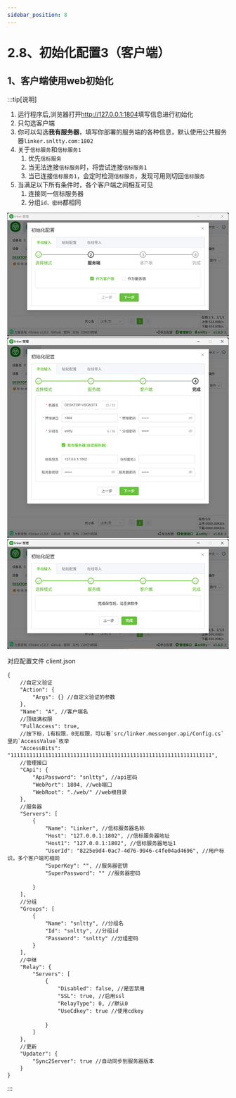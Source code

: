 ```yaml
---
sidebar_position: 8
---
```


# 2.8、初始化配置3（客户端）


## 1、客户端使用web初始化

:::tip[说明]
1. 运行程序后,浏览器打开<a href="http://127.0.0.1:1804" target="_blank">http://127.0.0.1:1804</a>填写信息进行初始化
2. 只勾选客户端
3. 你可以勾选**我有服务器**，填写你部署的服务端的各种信息，默认使用公共服务器`linker.snltty.com:1802`
4. 关于`信标服务`和`信标服务1`
    1. 优先`信标服务`
    2. 当无法连接`信标服务`时，将尝试连接`信标服务1`
    3. 当已连接`信标服务1`，会定时检测`信标服务`，发现可用则切回`信标服务`
5. 当满足以下所有条件时，各个客户端之间相互可见
    1. 连接同一信标服务器
    2. 分组`id、密码`都相同

![](./img/client1.jpg)
![](./img/client2.jpg)
![](./img/client3.jpg)

对应配置文件 client.json
```
{
    //自定义验证
    "Action": {
        "Args": {} //自定义验证的参数
    },
    "Name": "A", //客户端名
    //顶级满权限
    "FullAccess": true,
    //按下标，1有权限，0无权限，可以看`src/linker.messenger.api/Config.cs`里的`AccessValue`枚举
    "AccessBits": "1111111111111111111111111111111111111111111111111111111111111111",
    //管理接口
    "CApi": {
        "ApiPassword": "snltty", //api密码
        "WebPort": 1804, //web端口
        "WebRoot": "./web/" //web根目录
    },
    //服务器
    "Servers": [
        {
            "Name": "Linker", //信标服务器名称
            "Host": "127.0.0.1:1802", //信标服务器地址
            "Host1": "127.0.0.1:1802", //信标服务器地址1
            "UserId": "8225e9d4-0ac7-4d76-9946-c4fe04ad4696", //用户标识，多个客户端可相同
            "SuperKey": "", //服务器密钥
            "SuperPassword": "" //服务器密码

        }
    ],
    //分组
    "Groups": [
        {
            "Name": "snltty", //分组名
            "Id": "snltty", //分组id
            "Password": "snltty" //分组密码
        }
    ],
    //中继
    "Relay": {
        "Servers": [
            {
                "Disabled": false, //是否禁用
                "SSL": true, //启用ssl
                "RelayType": 0, //默认0
                "UseCdkey": true //使用cdkey

            }
        ]
    },
    //更新
    "Updater": {
        "Sync2Server": true //自动同步到服务器版本
    }
}
```
:::


